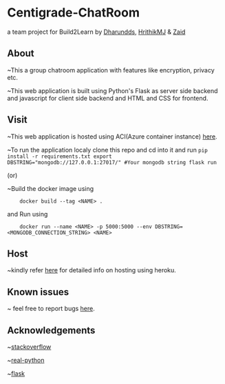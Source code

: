 # Centigrade-ChatRoom

 a team project for Build2Learn by [Dharundds](https://github.com/Dharundds), [HrithikMJ](https://github.com/HrithikMJ) & [Zaid](https://github.com/Zaid316)
 

## About

~This a group chatroom application with features like encryption, privacy etc.

~This web application is built using Python's Flask as server side backend and javascript for client side backend and HTML and CSS for frontend.


## Visit

~This web application is hosted using ACI(Azure container instance) [here](http://centigrade-chatroom.southindia.azurecontainer.io:5000/).



~To run the application localy clone this repo and cd into it and run 
       ```
        pip install -r requirements.txt
        export DBSTRING="mongodb://127.0.0.1:27017/" #Your mongodb string
        flask run 
        ```

(or) 

~Build the docker image using 

        docker build --tag <NAME> .
and Run using 

        docker run --name <NAME> -p 5000:5000 --env DBSTRING=<MONGODB_CONNECTION_STRING> <NAME> 




## Host
  
~kindly refer [here](https://github.com/Dharundds/ChatRoom/blob/main/host.md) for detailed info on hosting using heroku.

## Known issues 

~ feel free to report bugs [here](https://github.com/Dharundds/ChatRoom/issues).


## Acknowledgements

~[stackoverflow](https://stackoverflow.com/questions/41804507/h14-error-in-heroku-no-web-processes-running)

~[real-python](https://realpython.com/flask-by-example-part-1-project-setup/) 

~[flask](https://flask-doc.readthedocs.io/en/latest/)
